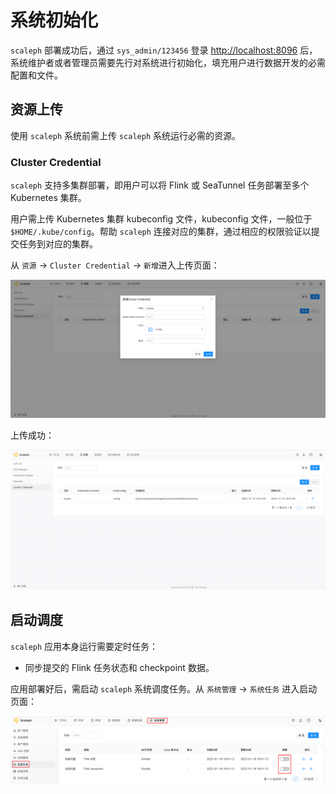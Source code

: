# 系统初始化

`scaleph` 部署成功后，通过 `sys_admin/123456` 登录 [http://localhost:8096](http://localhost:8096) 后，系统维护者或者管理员需要先行对系统进行初始化，填充用户进行数据开发的必需配置和文件。

## 资源上传

使用 `scaleph` 系统前需上传 `scaleph` 系统运行必需的资源。

### Cluster Credential

`scaleph` 支持多集群部署，即用户可以将 Flink 或 SeaTunnel 任务部署至多个 Kubernetes 集群。

用户需上传 Kubernetes 集群 kubeconfig 文件，kubeconfig 文件，一般位于 `$HOME/.kube/config`。帮助 `scaleph` 连接对应的集群，通过相应的权限验证以提交任务到对应的集群。

从 `资源` -> `Cluster Credential` -> `新增`进入上传页面：

![cluster_credential_upload](./images/initialize/cluster_credential_upload.png)

上传成功：

![cluster_credential_list](./images/initialize/cluster_credential_list.png)

## 启动调度

`scaleph` 应用本身运行需要定时任务：

* 同步提交的 Flink 任务状态和 checkpoint 数据。

应用部署好后，需启动 `scaleph` 系统调度任务。从 `系统管理` -> `系统任务` 进入启动页面：

![schedule_system_job](./images/initialize/schedule_system_job.png)
